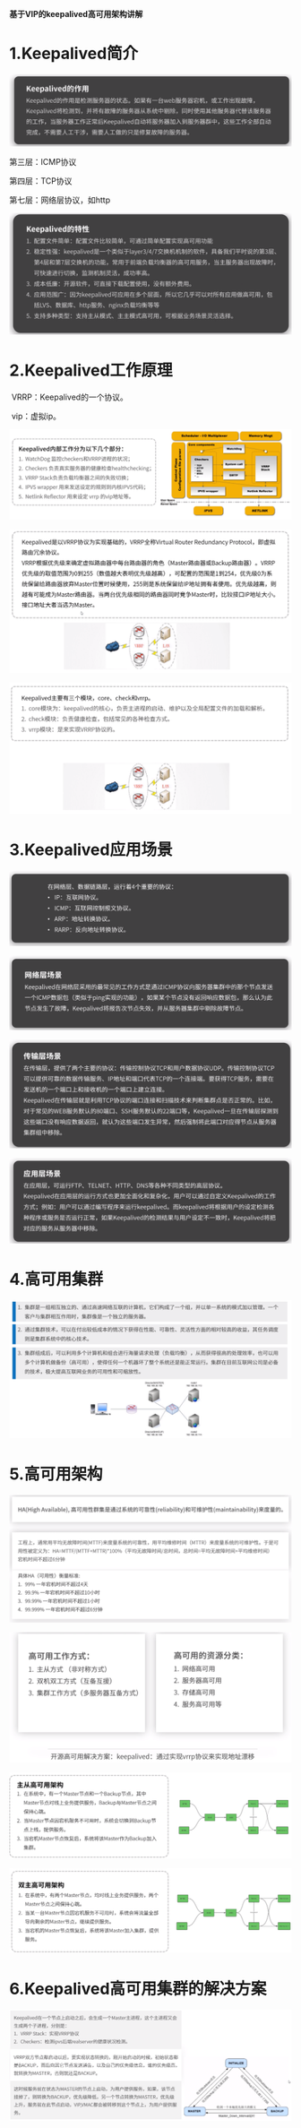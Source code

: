 **基于VIP的keepalived高可用架构讲解**



# 1.Keepalived简介

![](Keepalived作用.png)



第三层：ICMP协议

第四层：TCP协议

第七层：网络层协议，如http

![](Keepalived特性.png)



# 2.Keepalived工作原理

​	VRRP：Keepalived的一个协议。

​	vip：虚拟ip。

![](Keepalived工作原理.png)

![](VRRP.png)



![](Keepalived模块.png)



# 3.Keepalived应用场景

![](4个协议.png)



![](网络层场景.png)



![](传输层场景.png)



![](应用层场景.png)



# 4.高可用集群

![](集群.png)



# 5.高可用架构

![](高可用.png)



![](高可用集群的实现.png)



![](主从高可用架构.png)



![](双主高可用架构.png)



# 6.Keepalived高可用集群的解决方案

![](Keepalived高可用集群的解决方案.png)

